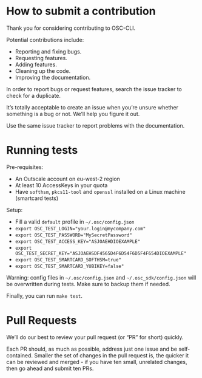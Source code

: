 # How to submit a contribution

Thank you for considering contributing to OSC-CLI.

Potential contributions include:

- Reporting and fixing bugs.
- Requesting features.
- Adding features.
- Cleaning up the code.
- Improving the documentation.

In order to report bugs or request features, search the issue tracker to check for a duplicate.

It’s totally acceptable to create an issue when you’re unsure whether
something is a bug or not. We’ll help you figure it out.

Use the same issue tracker to report problems with the documentation.

# Running tests

Pre-requisites:
- An Outscale account on eu-west-2 region
- At least 10 AccessKeys in your quota
- Have `softhsm`, `pkcs11-tool` and `openssl` installed on a Linux machine (smartcard tests)

Setup:
- Fill a valid `default` profile in `~/.osc/config.json`
- `export OSC_TEST_LOGIN="your.login@mycompany.com"`
- `export OSC_TEST_PASSWORD="MySecretPassword"`
- `export OSC_TEST_ACCESS_KEY="ASJOAEHDIOEXAMPLE"`
- `export OSC_TEST_SECRET_KEY="ASJOAEHSDF4565D4F6D54F6D5F4F654DIOEXAMPLE"`
- `export OSC_TEST_SMARTCARD_SOFTHSM=true"`
- `export OSC_TEST_SMARTCARD_YUBIKEY=false"`

Warning: config files in `~/.osc/config.json` and `~/.osc_sdk/config.json` will be overwritten during tests. Make sure to backup them if needed.

Finally, you can run `make test`.

# Pull Requests

We’ll do our best to review your pull request (or “PR” for short) quickly.

Each PR should, as much as possible, address just one issue and be self-contained.
Smaller the set of changes in the pull request is, the quicker it can be reviewed and
merged - if you have ten small, unrelated changes, then go ahead and submit ten PRs.
